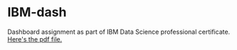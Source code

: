 # IBM-dash
Dashboard assignment as part of IBM Data Science professional certificate.
[Here's the pdf file.](https://github.com/feelgd777/IBM-dash/blob/main/IBN%20certif%20dash.pdf)
